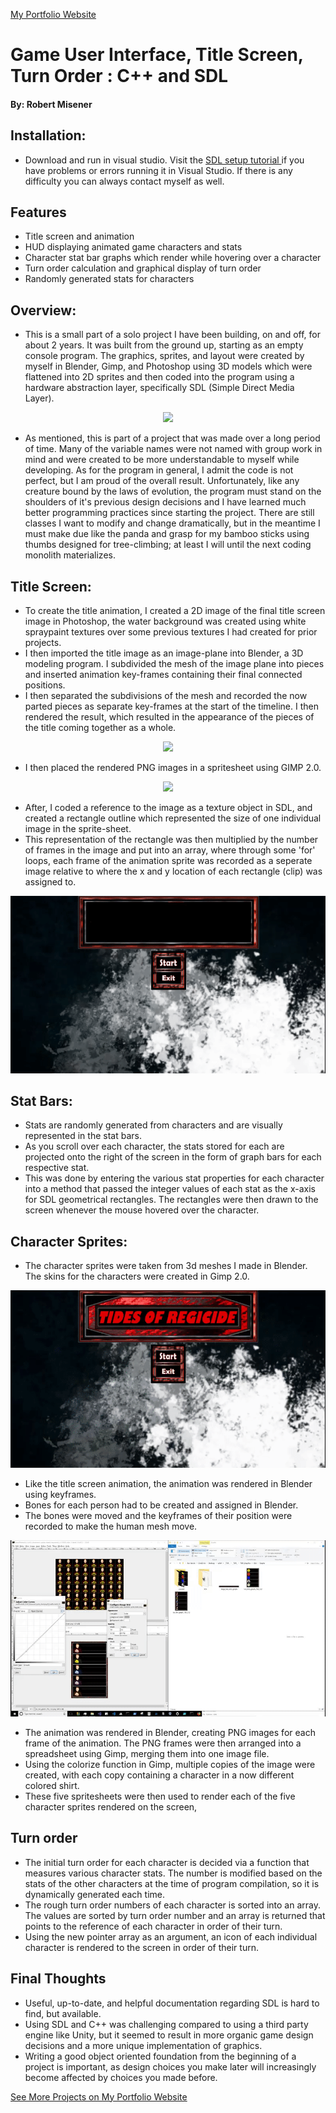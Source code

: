 <a href="http://www.robertmisener.com"> My Portfolio Website </a>

# Game User Interface, Title Screen, Turn Order : C++ and SDL
#### By: Robert Misener


## Installation:
* Download and run in visual studio. Visit the <a href="http://lazyfoo.net/tutorials/SDL/01_hello_SDL/windows/msvsnet2010u/index.php"> SDL setup tutorial </a> if you have problems or errors running it in Visual Studio. If there is any difficulty you can always contact myself as well.

## Features
* Title screen and animation
* HUD displaying animated game characters and stats
* Character stat bar graphs which render while hovering over a character
* Turn order calculation and graphical display of turn order
* Randomly generated stats for characters

## Overview: 
* This is a small part of a solo project I have been building, on and off, for about 2 years. It was built from the ground up, starting as an empty console program. The graphics, sprites, and layout were created by myself in Blender, Gimp, and Photoshop using 3D models which were flattened into 2D sprites and then coded into the program using a hardware abstraction layer, specifically SDL (Simple Direct Media Layer).

<p align="center"> <https://www.libsdl.org/download-2.0.php"> <img width = "300px" src="https://upload.wikimedia.org/wikipedia/ru/2/26/SDL_logo.png" /> </a> </p>

* As mentioned, this is part of a project that was made over a long period of time. Many of the variable names were not named with group work in mind and were created to be more understandable to myself while developing. As for the program in general, I admit the code is not perfect, but I am proud of the overall result. Unfortunately, like any creature bound by the laws of evolution, the program must stand on the shoulders of it's previous design decisions and I have learned much better programming practices since starting the project. There are still classes I want to modify and change dramatically, but in the meantime I must make due like the panda and grasp for my bamboo sticks using thumbs designed for tree-climbing; at least I will until the next coding monolith materializes.

## Title Screen:
* To create the title animation, I created a 2D image of the final title screen image in Photoshop, the water background was created using white spraypaint textures over some previous textures I had created for prior projects. 
* I then imported the title image as an image-plane into Blender, a 3D modeling program. I subdivided the mesh
of the image plane into pieces and inserted animation key-frames containing their final connected positions. 
* I then separated the subdivisions of the mesh and recorded the now parted pieces as separate  key-frames at the start of the timeline. I then rendered the result, which resulted in the appearance of the pieces of the title coming together as a whole.

<p align="center"> <a href="https://www.blender.org"> <img width = "400px" src="https://download.blender.org/institute/logos/blender-socket.png" /> </a> </p>

* I then placed the rendered PNG images in a spritesheet using GIMP 2.0.

<p align="center"> <a href="https://gimp.org"> <img width = "400px" src="https://charitycatalogue.com/wp-content/uploads/2017/04/gimp-logo-1-1024x482.png" /> </a> </p>

* After, I coded a reference to the image as a texture object in SDL, and created a rectangle outline which represented the size of
one individual image in the sprite-sheet.  
* This representation of the rectangle was then multiplied by the number of frames in the image and put into an array, where through some 'for' loops, each frame
of the animation sprite was recorded as a seperate image relative to where the x and y location of each rectangle (clip) was assigned to.

<p align="center"> <img src="https://github.com/RobMisener/Game-User-Interface/raw/master/ReadMeImages/torRAM4.gif" /> </p>

## Stat Bars:
* Stats are randomly generated from characters and are visually represented in the stat bars. 
* As you scroll over each character, the stats stored for each
are projected onto the right of the screen in the form of graph bars for each respective stat. 
* This was done by entering the various stat properties for each character into a method that passed the integer values of each stat as the x-axis for SDL geometrical rectangles. The rectangles were then drawn to the screen whenever the mouse hovered over the character.

## Character Sprites:
* The character sprites were taken from 3d meshes I made in Blender. The skins for the characters were created in Gimp 2.0.

<p align="center"> <img src="https://github.com/RobMisener/Game-User-Interface/raw/master/ReadMeImages/torRAM3.gif" /> </p>

* Like the title screen animation, the animation was rendered in Blender using keyframes. 
* Bones for each person had to be created and assigned in Blender. 
* The bones were moved and the keyframes of their position were recorded to make the human mesh move.   

<p align="center"> <img src="https://github.com/RobMisener/Game-User-Interface/raw/master/ReadMeImages/torRAM2.gif" /> </p>

* The animation was rendered in Blender, creating PNG images for each frame of the animation. The PNG frames were then arranged into a spreadsheet using Gimp, merging them into one image file. 
* Using the colorize function in Gimp, multiple copies of the image were created, with each copy containing a character in a now different colored shirt. 
* These five spritesheets were then used to render each of the five character sprites rendered on the screen,

## Turn order 
* The initial turn order for each character is decided via a function that measures various character stats. The number is modified based on the stats of the other characters at the time of program compilation, so it is dynamically generated each time. 
* The rough turn order numbers of each character is sorted into an array. The values are sorted by turn order number and an array is returned that points to the reference of each character in order of their turn.
* Using the new pointer array as an argument, an icon of each individual character is rendered to the screen in order of their turn.

## Final Thoughts
* Useful, up-to-date, and helpful documentation regarding SDL is hard to find, but available.
* Using SDL and C++ was challenging compared to using a third party engine like Unity, but it seemed to result in more organic game design decisions and a more unique implementation of graphics.
* Writing a good object oriented foundation from the beginning of a project is important, as design choices you make later will increasingly become affected by choices you made before.

<a href="http://www.robertmisener.com"> See More Projects on My Portfolio Website</a>

